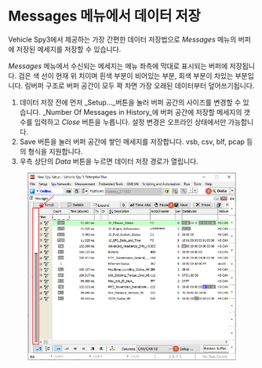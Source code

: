 # Messages 메뉴에서 데이터 저장

Vehicle Spy3에서 제공하는 가장 간편한 데이터 저장법으로 _Messages_ 메뉴의 버퍼에 저장된 메세지를 저장할 수 있습니다.

_Messages_ 메뉴에서 수신되는 메세지는 메뉴 좌측에 막대로 표시되는 버퍼에 저장됩니다. 검은 색 선이 현재 위 치이며 흰색 부분이 비어있는 부분, 회색 부분이 차있는 부분입니다. 링버퍼 구조로 버퍼 공간이 모두 꽉 차면 가장 오래된 데이터부터 덮어쓰기됩니다.

1. 데이터 저장 전에 먼저 _Setup..._버튼을 눌러 버퍼 공간의 사이즈를 변경할 수 있습니다. _Number Of Messages in History_에 버퍼 공간에 저장할 메세지의 갯수를 입력하고 _Close_ 버튼을 누릅니다. 설정 변경은 오프라인 상태에서만 가능합니다.
2. Save 버튼을 눌러 버퍼 공간에 쌓인 메세지를 저장합니다. vsb, csv, blf, pcap 등의 형식을 지원합니다.
3. 우측 상단의 _Data_ 버튼을 누르면 데이터 저장 경로가 열립니다.

<figure><img src="../.gitbook/assets/2022-02-03-16-30-45.png" alt=""><figcaption></figcaption></figure>

